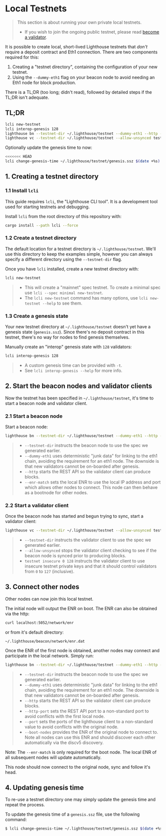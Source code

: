 # Local Testnets

> This section is about running your own private local testnets.
> - If you wish to join the ongoing public testnet, please read [become a validator](./become-a-validator.md).

It is possible to create local, short-lived Lighthouse testnets that _don't_
require a deposit contract and Eth1 connection. There are two components
required for this:

1. Creating a "testnet directory", containing the configuration of your new
   testnet.
1. Using the `--dummy-eth1` flag on your beacon node to avoid needing an Eth1
   node for block production.

There is a TL;DR (too long; didn't read), followed by detailed steps if the
TL;DR isn't adequate.

##  TL;DR

```bash
lcli new-testnet
lcli interop-genesis 128
lighthouse bn --testnet-dir ~/.lighthouse/testnet --dummy-eth1 --http --enr-match
lighthouse vc --testnet-dir ~/.lighthouse/testnet --allow-unsynced testnet insecure 0 128
```

Optionally update the genesis time to now:

```bash
<<<<<<< HEAD
lcli change-genesis-time ~/.lighthouse/testnet/genesis.ssz $(date +%s)
```

## 1. Creating a testnet directory

### 1.1 Install `lcli`

This guide requires `lcli`, the "Lighthouse CLI tool". It is a development tool
used for starting testnets and debugging.

Install `lcli` from the root directory of this repository with:

```bash
cargo install --path lcli --force
```

### 1.2 Create a testnet directory

The default location for a testnet directory is `~/.lighthouse/testnet`. We'll
use this directory to keep the examples simple, however you can always specify
a different directory using the `--testnet-dir` flag.

Once you have `lcli` installed, create a new testnet directory with:

```bash
lcli new-testnet
```

> - This will create a "mainnet" spec testnet. To create a minimal spec use `lcli --spec minimal new-testnet`.
> - The `lcli new-testnet` command has many options, use `lcli new-testnet --help` to see them.

### 1.3 Create a genesis state

Your new testnet directory at `~/.lighthouse/testnet` doesn't yet have a
genesis state (`genesis.ssz`). Since there's no deposit contract in this
testnet, there's no way for nodes to find genesis themselves.

Manually create an "interop" genesis state with `128` validators:

```bash
lcli interop-genesis 128
```

> - A custom genesis time can be provided with `-t`.
> - See `lcli interop-genesis --help` for more info.

## 2. Start the beacon nodes and validator clients

Now the testnet has been specified in `~/.lighthouse/testnet`, it's time to
start a beacon node and validator client.

### 2.1 Start a beacon node

Start a beacon node:

```bash
lighthouse bn --testnet-dir ~/.lighthouse/testnet --dummy-eth1 --http --enr-match
```

> - `--testnet-dir` instructs the beacon node to use the spec we generated earlier.
> - `--dummy-eth1` uses deterministic "junk data" for linking to the eth1 chain, avoiding the requirement for an eth1 node. The downside is that new validators cannot be on-boarded after genesis.
> - `--http` starts the REST API so the validator client can produce blocks.
> - `--enr-match` sets the local ENR to use the local IP address and port which allows other nodes to connect. This node can then behave as a bootnode for other nodes.

### 2.2 Start a validator client

Once the beacon node has started and begun trying to sync, start a validator
client:

```bash
lighthouse vc --testnet-dir ~/.lighthouse/testnet --allow-unsynced testnet insecure 0 128
```

> - `--testnet-dir` instructs the validator client to use the spec we generated earlier.
> - `--allow-unsynced` stops the validator client checking to see if the beacon node is synced prior to producing blocks.
> - `testnet insecure 0 128` instructs the validator client to use insecure
>    testnet private keys and that it should control validators from `0` to
>    `127` (inclusive).

## 3. Connect other nodes

Other nodes can now join this local testnet.

The initial node will output the ENR on boot. The ENR can also be obtained via
the http:
```bash
curl localhost:5052/network/enr
```
or from it's default directory:
```
~/.lighthouse/beacon/network/enr.dat
```

Once the ENR of the first node is obtained, another nodes may connect and
participate in the local network. Simply run:

```bash
lighthouse bn --testnet-dir ~/.lighthouse/testnet --dummy-eth1 --http --http-port 5053 --port 9002 --boot-nodes <ENR>
```

> - `--testnet-dir` instructs the beacon node to use the spec we generated earlier.
> - `--dummy-eth1` uses deterministic "junk data" for linking to the eth1 chain, avoiding the requirement for an eth1 node. The downside is that new validators cannot be on-boarded after genesis.
> - `--http` starts the REST API so the validator client can produce blocks.
> - `--http-port` sets the REST API port to a non-standard port to avoid conflicts with the first local node.
> - `--port` sets the ports of the lighthouse client to a non-standard value to avoid conflicts with the original node.
> - `--boot-nodes` provides the ENR of the original node to connect to. Note all nodes can use this ENR and should discover each other automatically via the discv5 discovery.

Note: The `--enr-match` is only required for the boot node. The local ENR of
all subsequent nodes will update automatically.


This node should now connect to the original node, sync and follow it's head.

## 4. Updating genesis time

To re-use a testnet directory one may simply update the genesis time and repeat
the process. 

To update the genesis time of a `genesis.ssz` file, use the following command:

```bash
$ lcli change-genesis-time ~/.lighthouse/testnet/genesis.ssz $(date +%s)
```
